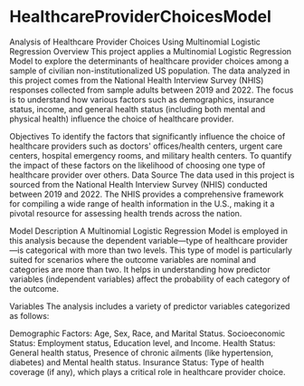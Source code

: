 # HealthcareProviderChoicesModel

Analysis of Healthcare Provider Choices Using Multinomial Logistic Regression
Overview
This project applies a Multinomial Logistic Regression Model to explore the determinants of healthcare provider choices among a sample of civilian non-institutionalized US population. The data analyzed in this project comes from the National Health Interview Survey (NHIS) responses collected from sample adults between 2019 and 2022. The focus is to understand how various factors such as demographics, insurance status, income, and general health status (including both mental and physical health) influence the choice of healthcare provider.

Objectives
To identify the factors that significantly influence the choice of healthcare providers such as doctors' offices/health centers, urgent care centers, hospital emergency rooms, and military health centers.
To quantify the impact of these factors on the likelihood of choosing one type of healthcare provider over others.
Data Source
The data used in this project is sourced from the National Health Interview Survey (NHIS) conducted between 2019 and 2022. The NHIS provides a comprehensive framework for compiling a wide range of health information in the U.S., making it a pivotal resource for assessing health trends across the nation.

Model Description
A Multinomial Logistic Regression Model is employed in this analysis because the dependent variable—type of healthcare provider—is categorical with more than two levels. This type of model is particularly suited for scenarios where the outcome variables are nominal and categories are more than two. It helps in understanding how predictor variables (independent variables) affect the probability of each category of the outcome.

Variables
The analysis includes a variety of predictor variables categorized as follows:

Demographic Factors: Age, Sex, Race, and Marital Status.
Socioeconomic Status: Employment status, Education level, and Income.
Health Status: General health status, Presence of chronic ailments (like hypertension, diabetes) and Mental health status.
Insurance Status: Type of health coverage (if any), which plays a critical role in healthcare provider choice.
